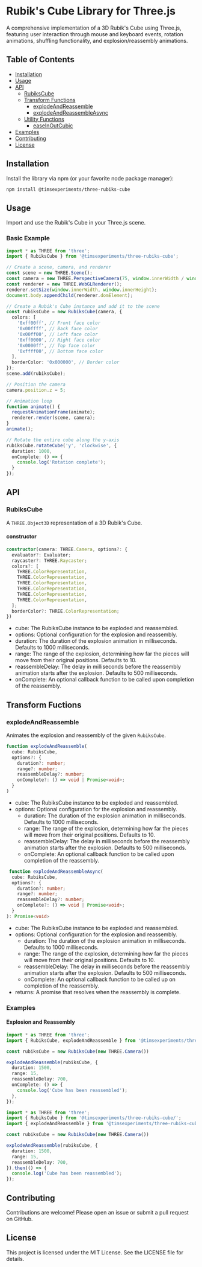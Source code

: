 # Rubik's Cube Library for Three.js

A comprehensive implementation of a 3D Rubik's Cube using Three.js, featuring user interaction through mouse and keyboard events, rotation animations, shuffling functionality, and explosion/reassembly animations.

## Table of Contents

- [Installation](#installation)
- [Usage](#usage)
- [API](#api)
  - [RubiksCube](#rubikscube)
  - [Transform Functions](#transform-functions)
    - [explodeAndReassemble](#explodeandreassemble)
    - [explodeAndReassembleAsync](#explodeandreassembleasync)
  - [Utility Functions](#utility-functions)
    - [easeInOutCubic](#easeinoutcubic)
- [Examples](#examples)
- [Contributing](#contributing)
- [License](#license)

## Installation

Install the library via npm (or your favorite node package manager):

```sh
npm install @timsexperiments/three-rubiks-cube
```

## Usage

Import and use the Rubik's Cube in your Three.js scene.

### Basic Example

```TypeScript
import * as THREE from 'three';
import { RubiksCube } from '@timsexperiments/three-rubiks-cube';

// Create a scene, camera, and renderer
const scene = new THREE.Scene();
const camera = new THREE.PerspectiveCamera(75, window.innerWidth / window.innerHeight, 0.1, 1000);
const renderer = new THREE.WebGLRenderer();
renderer.setSize(window.innerWidth, window.innerHeight);
document.body.appendChild(renderer.domElement);

// Create a Rubik's Cube instance and add it to the scene
const rubiksCube = new RubiksCube(camera, {
  colors: [
    '0xff00ff', // Front face color
    '0x00ffff', // Back face color
    '0x00ff00', // Left face color
    '0xff0000', // Right face color
    '0x0000ff', // Top face color
    '0xffff00', // Bottom face color
  ],
  borderColor: '0x000000', // Border color
});
scene.add(rubiksCube);

// Position the camera
camera.position.z = 5;

// Animation loop
function animate() {
  requestAnimationFrame(animate);
  renderer.render(scene, camera);
}
animate();

// Rotate the entire cube along the y-axis
rubiksCube.rotateCube('y', 'clockwise', {
  duration: 1000,
  onComplete: () => {
    console.log('Rotation complete');
  }
});

```

## API

### RubiksCube

A `THREE.Object3D` representation of a 3D Rubik's Cube.

#### constructor

```TypeScript
constructor(camera: THREE.Camera, options?: {
  evaluator?: Evaluator;
  raycaster?: THREE.Raycaster;
  colors?: [
    THREE.ColorRepresentation,
    THREE.ColorRepresentation,
    THREE.ColorRepresentation,
    THREE.ColorRepresentation,
    THREE.ColorRepresentation,
    THREE.ColorRepresentation,
  ];
  borderColor?: THREE.ColorRepresentation;
})

```

- cube: The RubiksCube instance to be exploded and reassembled.
- options: Optional configuration for the explosion and reassembly.
- duration: The duration of the explosion animation in milliseconds. Defaults to 1000 milliseconds.
- range: The range of the explosion, determining how far the pieces will move from their original positions. Defaults to 10.
- reassembleDelay: The delay in milliseconds before the reassembly animation starts after the explosion. Defaults to 500 milliseconds.
- onComplete: An optional callback function to be called upon completion of the reassembly.

## Transform Fuctions

### explodeAndReassemble

Animates the explosion and reassembly of the given `RubiksCube`.

```TypeScript
function explodeAndReassemble(
  cube: RubiksCube,
  options?: {
    duration?: number;
    range?: number;
    reassembleDelay?: number;
    onComplete?: () => void | Promise<void>;
  }
)

```

- cube: The RubiksCube instance to be exploded and reassembled.
- options: Optional configuration for the explosion and reassembly.
  - duration: The duration of the explosion animation in milliseconds. Defaults to 1000 milliseconds.
  - range: The range of the explosion, determining how far the pieces will move from their original positions. Defaults to 10.
  - reassembleDelay: The delay in milliseconds before the reassembly animation starts after the explosion. Defaults to 500 milliseconds.
  - onComplete: An optional callback function to be called upon completion of the reassembly.

```TypeScript
 function explodeAndReassembleAsync(
  cube: RubiksCube,
  options?: {
    duration?: number;
    range?: number;
    reassembleDelay?: number;
    onComplete?: () => void | Promise<void>;
  }
): Promise<void>
```

- cube: The RubiksCube instance to be exploded and reassembled.
- options: Optional configuration for the explosion and reassembly.
  - duration: The duration of the explosion animation in milliseconds. Defaults to 1000 milliseconds.
  - range: The range of the explosion, determining how far the pieces will move from their original positions. Defaults to 10.
  - reassembleDelay: The delay in milliseconds before the reassembly animation starts after the explosion. Defaults to 500 milliseconds.
  - onComplete: An optional callback function to be called up on completion of the reassembly.
- returns: A promise that resolves when the reassembly is complete.

### Examples

#### Explosion and Reassembly

```TypeScript
import * as THREE from 'three';
import { RubiksCube, explodeAndReassemble } from '@timsexperiments/three-rubiks-cube';

const rubiksCube = new RubiksCube(new THREE.Camera())

explodeAndReassemble(rubiksCube, {
  duration: 1500,
  range: 15,
  reassembleDelay: 700,
  onComplete: () => {
    console.log('Cube has been reassembled');
  },
});
```

```TypeScript
import * as THREE from 'three';
import { RubiksCube } from '@timsexperiments/three-rubiks-cube/';
import { explodeAndReassemble } from '@timsexperiments/three-rubiks-cube/async';

const rubiksCube = new RubiksCube(new THREE.Camera())

explodeAndReassemble(rubiksCube, {
  duration: 1500,
  range: 15,
  reassembleDelay: 700,
}).then(() => {
  console.log('Cube has been reassembled');
});
```

## Contributing

Contributions are welcome! Please open an issue or submit a pull request on GitHub.

## License

This project is licensed under the MIT License. See the LICENSE file for details.
